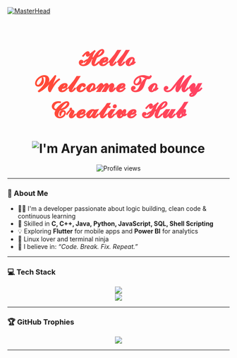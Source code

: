 [![MasterHead](https://user-images.githubusercontent.com/58959408/232639433-cb0aea21-66f0-4508-a771-85e2089c5a87.gif)](https://your-link-here.com)
<h1 align="center" style="background: linear-gradient(90deg, #ff4b2b, #ff416c); -webkit-background-clip: text; -webkit-text-fill-color: transparent; font-family: 'Segoe Script', cursive; font-size: 50px;">
  𝓗𝓮𝓵𝓵𝓸 👋 <br> 𝓦𝓮𝓵𝓬𝓸𝓶𝓮 𝓣𝓸 𝓜𝔂 𝓒𝓻𝓮𝓪𝓽𝓲𝓿𝓮 𝓗𝓾𝓫
</h1>
<h1 align="center">
  <img src="https://readme-typing-svg.herokuapp.com?font=Fira+Code&size=30&color=00FF00&center=true&vCenter=true&lines=I'm+Aryan!" alt="I'm Aryan animated bounce" />
</h1>

<p align="center">
  <img src="https://komarev.com/ghpvc/?username=Aryansingh0823&style=for-the-badge" alt="Profile views" />
</p>

---

### 🚀 About Me

- 👨‍💻 I'm a developer passionate about logic building, clean code & continuous learning  
- 🔧 Skilled in **C, C++, Java, Python, JavaScript, SQL, Shell Scripting**  
- 💡 Exploring **Flutter** for mobile apps and **Power BI** for analytics  
- 🐧 Linux lover and terminal ninja  
- 🧠 I believe in: _“Code. Break. Fix. Repeat.”_

---


### 💻 Tech Stack

<p align="center">
  <!-- Web Core -->
  <img src="https://skillicons.dev/icons?i=html,css,react,js" />
  <br/>
  <!-- Others -->
  <img src="https://skillicons.dev/icons?i=c,cpp,java,python,django,mysql,flutter,linux" />
</p>

---



### 🏆 GitHub Trophies

<p align="center">
  <img src="https://github-profile-trophy.vercel.app/?username=kishore1185&theme=tokyonight&row=1&no-frame=true&margin-w=10" />
</p>

---


